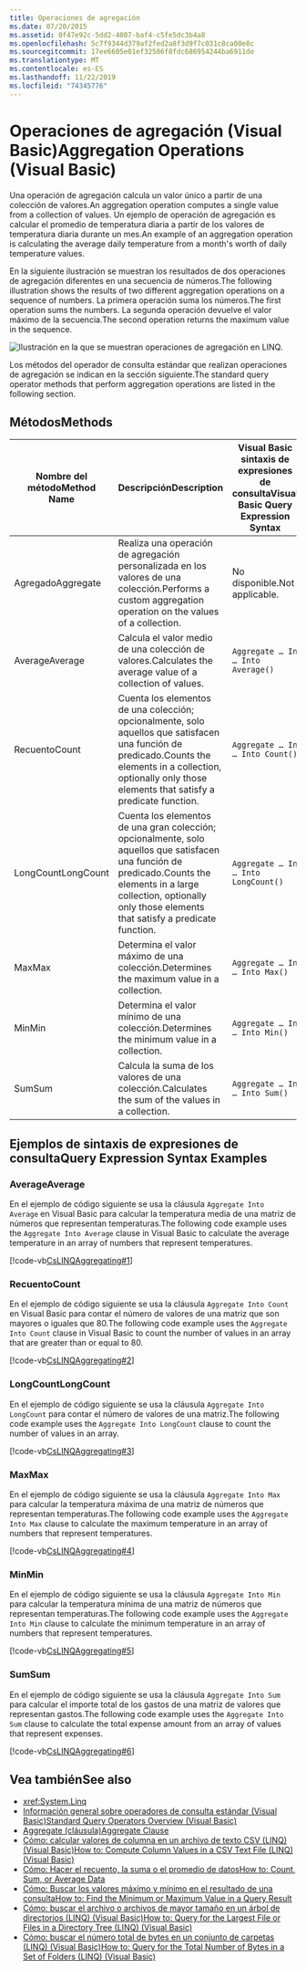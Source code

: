 ```yaml
---
title: Operaciones de agregación
ms.date: 07/20/2015
ms.assetid: 0f47e92c-5dd2-4007-baf4-c5fe5dc3b4a8
ms.openlocfilehash: 5c7f9344d379af2fed2a8f3d9f7c031c8ca00e8c
ms.sourcegitcommit: 17ee6605e01ef32506f8fdc686954244ba6911de
ms.translationtype: MT
ms.contentlocale: es-ES
ms.lasthandoff: 11/22/2019
ms.locfileid: "74345776"
---
```

# <a name="aggregation-operations-visual-basic"></a><span data-ttu-id="c09f8-102">Operaciones de agregación (Visual Basic)</span><span class="sxs-lookup"><span data-stu-id="c09f8-102">Aggregation Operations (Visual Basic)</span></span>
<span data-ttu-id="c09f8-103">Una operación de agregación calcula un valor único a partir de una colección de valores.</span><span class="sxs-lookup"><span data-stu-id="c09f8-103">An aggregation operation computes a single value from a collection of values.</span></span> <span data-ttu-id="c09f8-104">Un ejemplo de operación de agregación es calcular el promedio de temperatura diaria a partir de los valores de temperatura diaria durante un mes.</span><span class="sxs-lookup"><span data-stu-id="c09f8-104">An example of an aggregation operation is calculating the average daily temperature from a month's worth of daily temperature values.</span></span>  
  
 <span data-ttu-id="c09f8-105">En la siguiente ilustración se muestran los resultados de dos operaciones de agregación diferentes en una secuencia de números.</span><span class="sxs-lookup"><span data-stu-id="c09f8-105">The following illustration shows the results of two different aggregation operations on a sequence of numbers.</span></span> <span data-ttu-id="c09f8-106">La primera operación suma los números.</span><span class="sxs-lookup"><span data-stu-id="c09f8-106">The first operation sums the numbers.</span></span> <span data-ttu-id="c09f8-107">La segunda operación devuelve el valor máximo de la secuencia.</span><span class="sxs-lookup"><span data-stu-id="c09f8-107">The second operation returns the maximum value in the sequence.</span></span>  
  
 ![Ilustración en la que se muestran operaciones de agregación en LINQ.](./media/aggregation-operations/linq-aggregation-operations.png)  
  
 <span data-ttu-id="c09f8-109">Los métodos del operador de consulta estándar que realizan operaciones de agregación se indican en la sección siguiente.</span><span class="sxs-lookup"><span data-stu-id="c09f8-109">The standard query operator methods that perform aggregation operations are listed in the following section.</span></span>  
  
## <a name="methods"></a><span data-ttu-id="c09f8-110">Métodos</span><span class="sxs-lookup"><span data-stu-id="c09f8-110">Methods</span></span>  
  
|<span data-ttu-id="c09f8-111">Nombre del método</span><span class="sxs-lookup"><span data-stu-id="c09f8-111">Method Name</span></span>|<span data-ttu-id="c09f8-112">Descripción</span><span class="sxs-lookup"><span data-stu-id="c09f8-112">Description</span></span>|<span data-ttu-id="c09f8-113">Visual Basic sintaxis de expresiones de consulta</span><span class="sxs-lookup"><span data-stu-id="c09f8-113">Visual Basic Query Expression Syntax</span></span>|<span data-ttu-id="c09f8-114">Más información</span><span class="sxs-lookup"><span data-stu-id="c09f8-114">More Information</span></span>|  
|-----------------|-----------------|------------------------------------------|----------------------|  
|<span data-ttu-id="c09f8-115">Agregado</span><span class="sxs-lookup"><span data-stu-id="c09f8-115">Aggregate</span></span>|<span data-ttu-id="c09f8-116">Realiza una operación de agregación personalizada en los valores de una colección.</span><span class="sxs-lookup"><span data-stu-id="c09f8-116">Performs a custom aggregation operation on the values of a collection.</span></span>|<span data-ttu-id="c09f8-117">No disponible.</span><span class="sxs-lookup"><span data-stu-id="c09f8-117">Not applicable.</span></span>|<xref:System.Linq.Enumerable.Aggregate%2A?displayProperty=nameWithType><br /><br /> <xref:System.Linq.Queryable.Aggregate%2A?displayProperty=nameWithType>|  
|<span data-ttu-id="c09f8-118">Average</span><span class="sxs-lookup"><span data-stu-id="c09f8-118">Average</span></span>|<span data-ttu-id="c09f8-119">Calcula el valor medio de una colección de valores.</span><span class="sxs-lookup"><span data-stu-id="c09f8-119">Calculates the average value of a collection of values.</span></span>|`Aggregate … In … Into Average()`|<xref:System.Linq.Enumerable.Average%2A?displayProperty=nameWithType><br /><br /> <xref:System.Linq.Queryable.Average%2A?displayProperty=nameWithType>|  
|<span data-ttu-id="c09f8-120">Recuento</span><span class="sxs-lookup"><span data-stu-id="c09f8-120">Count</span></span>|<span data-ttu-id="c09f8-121">Cuenta los elementos de una colección; opcionalmente, solo aquellos que satisfacen una función de predicado.</span><span class="sxs-lookup"><span data-stu-id="c09f8-121">Counts the elements in a collection, optionally only those elements that satisfy a predicate function.</span></span>|`Aggregate … In … Into Count()`|<xref:System.Linq.Enumerable.Count%2A?displayProperty=nameWithType><br /><br /> <xref:System.Linq.Queryable.Count%2A?displayProperty=nameWithType>|  
|<span data-ttu-id="c09f8-122">LongCount</span><span class="sxs-lookup"><span data-stu-id="c09f8-122">LongCount</span></span>|<span data-ttu-id="c09f8-123">Cuenta los elementos de una gran colección; opcionalmente, solo aquellos que satisfacen una función de predicado.</span><span class="sxs-lookup"><span data-stu-id="c09f8-123">Counts the elements in a large collection, optionally only those elements that satisfy a predicate function.</span></span>|`Aggregate … In … Into LongCount()`|<xref:System.Linq.Enumerable.LongCount%2A?displayProperty=nameWithType><br /><br /> <xref:System.Linq.Queryable.LongCount%2A?displayProperty=nameWithType>|  
|<span data-ttu-id="c09f8-124">Max</span><span class="sxs-lookup"><span data-stu-id="c09f8-124">Max</span></span>|<span data-ttu-id="c09f8-125">Determina el valor máximo de una colección.</span><span class="sxs-lookup"><span data-stu-id="c09f8-125">Determines the maximum value in a collection.</span></span>|`Aggregate … In … Into Max()`|<xref:System.Linq.Enumerable.Max%2A?displayProperty=nameWithType><br /><br /> <xref:System.Linq.Queryable.Max%2A?displayProperty=nameWithType>|  
|<span data-ttu-id="c09f8-126">Min</span><span class="sxs-lookup"><span data-stu-id="c09f8-126">Min</span></span>|<span data-ttu-id="c09f8-127">Determina el valor mínimo de una colección.</span><span class="sxs-lookup"><span data-stu-id="c09f8-127">Determines the minimum value in a collection.</span></span>|`Aggregate … In … Into Min()`|<xref:System.Linq.Enumerable.Min%2A?displayProperty=nameWithType><br /><br /> <xref:System.Linq.Queryable.Min%2A?displayProperty=nameWithType>|  
|<span data-ttu-id="c09f8-128">Sum</span><span class="sxs-lookup"><span data-stu-id="c09f8-128">Sum</span></span>|<span data-ttu-id="c09f8-129">Calcula la suma de los valores de una colección.</span><span class="sxs-lookup"><span data-stu-id="c09f8-129">Calculates the sum of the values in a collection.</span></span>|`Aggregate … In … Into Sum()`|<xref:System.Linq.Enumerable.Sum%2A?displayProperty=nameWithType><br /><br /> <xref:System.Linq.Queryable.Sum%2A?displayProperty=nameWithType>|  
  
## <a name="query-expression-syntax-examples"></a><span data-ttu-id="c09f8-130">Ejemplos de sintaxis de expresiones de consulta</span><span class="sxs-lookup"><span data-stu-id="c09f8-130">Query Expression Syntax Examples</span></span>  
  
### <a name="average"></a><span data-ttu-id="c09f8-131">Average</span><span class="sxs-lookup"><span data-stu-id="c09f8-131">Average</span></span>  
 <span data-ttu-id="c09f8-132">En el ejemplo de código siguiente se usa la cláusula `Aggregate Into Average` en Visual Basic para calcular la temperatura media de una matriz de números que representan temperaturas.</span><span class="sxs-lookup"><span data-stu-id="c09f8-132">The following code example uses the `Aggregate Into Average` clause in Visual Basic to calculate the average temperature in an array of numbers that represent temperatures.</span></span>  
  
 [!code-vb[CsLINQAggregating#1](~/samples/snippets/visualbasic/VS_Snippets_VBCSharp/CsLINQAggregating/VB/Aggregating.vb#1)]  
  
### <a name="count"></a><span data-ttu-id="c09f8-133">Recuento</span><span class="sxs-lookup"><span data-stu-id="c09f8-133">Count</span></span>  
 <span data-ttu-id="c09f8-134">En el ejemplo de código siguiente se usa la cláusula `Aggregate Into Count` en Visual Basic para contar el número de valores de una matriz que son mayores o iguales que 80.</span><span class="sxs-lookup"><span data-stu-id="c09f8-134">The following code example uses the `Aggregate Into Count` clause in Visual Basic to count the number of values in an array that are greater than or equal to 80.</span></span>  
  
 [!code-vb[CsLINQAggregating#2](~/samples/snippets/visualbasic/VS_Snippets_VBCSharp/CsLINQAggregating/VB/Aggregating.vb#2)]  
  
### <a name="longcount"></a><span data-ttu-id="c09f8-135">LongCount</span><span class="sxs-lookup"><span data-stu-id="c09f8-135">LongCount</span></span>  
 <span data-ttu-id="c09f8-136">En el ejemplo de código siguiente se usa la cláusula `Aggregate Into LongCount` para contar el número de valores de una matriz.</span><span class="sxs-lookup"><span data-stu-id="c09f8-136">The following code example uses the `Aggregate Into LongCount` clause to count the number of values in an array.</span></span>  
  
 [!code-vb[CsLINQAggregating#3](~/samples/snippets/visualbasic/VS_Snippets_VBCSharp/CsLINQAggregating/VB/Aggregating.vb#3)]  
  
### <a name="max"></a><span data-ttu-id="c09f8-137">Max</span><span class="sxs-lookup"><span data-stu-id="c09f8-137">Max</span></span>  
 <span data-ttu-id="c09f8-138">En el ejemplo de código siguiente se usa la cláusula `Aggregate Into Max` para calcular la temperatura máxima de una matriz de números que representan temperaturas.</span><span class="sxs-lookup"><span data-stu-id="c09f8-138">The following code example uses the `Aggregate Into Max` clause  to calculate the maximum temperature in an array of numbers that represent temperatures.</span></span>  
  
 [!code-vb[CsLINQAggregating#4](~/samples/snippets/visualbasic/VS_Snippets_VBCSharp/CsLINQAggregating/VB/Aggregating.vb#4)]  
  
### <a name="min"></a><span data-ttu-id="c09f8-139">Min</span><span class="sxs-lookup"><span data-stu-id="c09f8-139">Min</span></span>  
 <span data-ttu-id="c09f8-140">En el ejemplo de código siguiente se usa la cláusula `Aggregate Into Min` para calcular la temperatura mínima de una matriz de números que representan temperaturas.</span><span class="sxs-lookup"><span data-stu-id="c09f8-140">The following code example uses the `Aggregate Into Min` clause  to calculate the minimum temperature in an array of numbers that represent temperatures.</span></span>  
  
 [!code-vb[CsLINQAggregating#5](~/samples/snippets/visualbasic/VS_Snippets_VBCSharp/CsLINQAggregating/VB/Aggregating.vb#5)]  
  
### <a name="sum"></a><span data-ttu-id="c09f8-141">Sum</span><span class="sxs-lookup"><span data-stu-id="c09f8-141">Sum</span></span>  
 <span data-ttu-id="c09f8-142">En el ejemplo de código siguiente se usa la cláusula `Aggregate Into Sum` para calcular el importe total de los gastos de una matriz de valores que representan gastos.</span><span class="sxs-lookup"><span data-stu-id="c09f8-142">The following code example uses the `Aggregate Into Sum` clause  to calculate the total expense amount from an array of values that represent expenses.</span></span>  
  
 [!code-vb[CsLINQAggregating#6](~/samples/snippets/visualbasic/VS_Snippets_VBCSharp/CsLINQAggregating/VB/Aggregating.vb#6)]  
  
## <a name="see-also"></a><span data-ttu-id="c09f8-143">Vea también</span><span class="sxs-lookup"><span data-stu-id="c09f8-143">See also</span></span>

- <xref:System.Linq>
- [<span data-ttu-id="c09f8-144">Información general sobre operadores de consulta estándar (Visual Basic)</span><span class="sxs-lookup"><span data-stu-id="c09f8-144">Standard Query Operators Overview (Visual Basic)</span></span>](../../../../visual-basic/programming-guide/concepts/linq/standard-query-operators-overview.md)
- [<span data-ttu-id="c09f8-145">Aggregate (cláusula)</span><span class="sxs-lookup"><span data-stu-id="c09f8-145">Aggregate Clause</span></span>](../../../../visual-basic/language-reference/queries/aggregate-clause.md)
- [<span data-ttu-id="c09f8-146">Cómo: calcular valores de columna en un archivo de texto CSV (LINQ) (Visual Basic)</span><span class="sxs-lookup"><span data-stu-id="c09f8-146">How to: Compute Column Values in a CSV Text File (LINQ) (Visual Basic)</span></span>](../../../../visual-basic/programming-guide/concepts/linq/how-to-compute-column-values-in-a-csv-text-file-linq.md)
- [<span data-ttu-id="c09f8-147">Cómo: Hacer el recuento, la suma o el promedio de datos</span><span class="sxs-lookup"><span data-stu-id="c09f8-147">How to: Count, Sum, or Average Data</span></span>](../../../../visual-basic/programming-guide/language-features/linq/how-to-count-sum-or-average-data-by-using-linq.md)
- [<span data-ttu-id="c09f8-148">Cómo: Buscar los valores máximo y mínimo en el resultado de una consulta</span><span class="sxs-lookup"><span data-stu-id="c09f8-148">How to: Find the Minimum or Maximum Value in a Query Result</span></span>](../../../../visual-basic/programming-guide/language-features/linq/how-to-find-the-minimum-or-maximum-value-in-a-query-result.md)
- [<span data-ttu-id="c09f8-149">Cómo: buscar el archivo o archivos de mayor tamaño en un árbol de directorios (LINQ) (Visual Basic)</span><span class="sxs-lookup"><span data-stu-id="c09f8-149">How to: Query for the Largest File or Files in a Directory Tree (LINQ) (Visual Basic)</span></span>](../../../../visual-basic/programming-guide/concepts/linq/how-to-query-for-the-largest-file-or-files-in-a-directory-tree.md)
- [<span data-ttu-id="c09f8-150">Cómo: buscar el número total de bytes en un conjunto de carpetas (LINQ) (Visual Basic)</span><span class="sxs-lookup"><span data-stu-id="c09f8-150">How to: Query for the Total Number of Bytes in a Set of Folders (LINQ) (Visual Basic)</span></span>](../../../../visual-basic/programming-guide/concepts/linq/how-to-query-for-the-total-number-of-bytes-in-a-set-of-folders.md)
